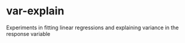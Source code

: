 # var-explain
Experiments in fitting linear regressions and explaining variance in the response variable
